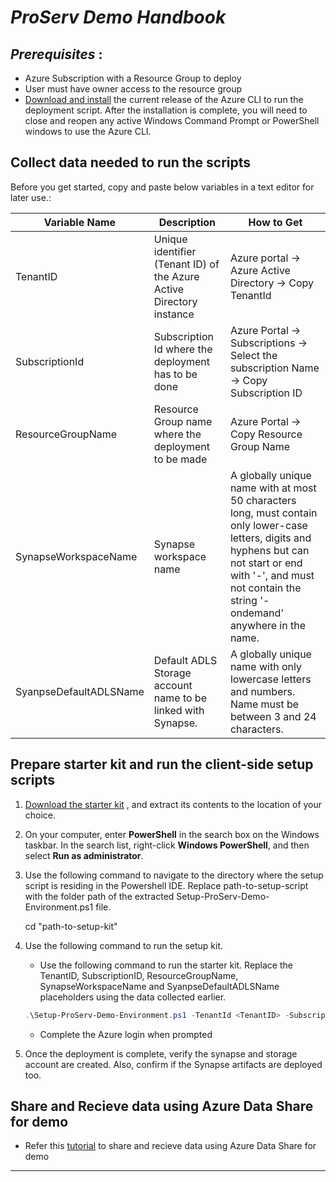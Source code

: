 # *ProServ Demo Handbook*


## *Prerequisites* : 
 - Azure Subscription with a Resource Group to deploy
 - User must have owner access to the resource group
 - [Download and install](https://docs.microsoft.com/en-us/cli/azure/install-azure-cli-windows?tabs=azure-cli) the current release of the Azure CLI to run the deployment script. After the installation is complete, you will need to close and reopen any active Windows Command Prompt or PowerShell windows to use the Azure CLI.


## Collect data needed to run the scripts

Before you get started, copy and paste below variables in a text editor for later use.:


| Variable Name		       | Description	             					    | How to Get			      |
|----------------------------- | -------------------------------------------------------------------|------------------------------------------
|TenantID | Unique identifier (Tenant ID) of the Azure Active Directory instance | Azure portal -> Azure Active Directory -> Copy TenantId |
|SubscriptionId | Subscription Id where the deployment has to be done | Azure Portal -> Subscriptions ->  Select the subscription Name -> Copy Subscription ID |
|ResourceGroupName | Resource Group name where the deployment to be made | Azure Portal -> Copy Resource Group Name |
|SynapseWorkspaceName |	Synapse workspace name | A globally unique name with at most 50 characters long, must contain only lower-case letters, digits and hyphens but can not start or end with '-', and must not contain the string '-ondemand' anywhere in the name.
|SyanpseDefaultADLSName | Default ADLS Storage account name to be linked with Synapse. | A globally unique name with only lowercase letters and numbers. Name must be between 3 and 24 characters.

## Prepare starter kit and run the client-side setup scripts

1. [Download the starter kit](https://github.com/charlskv-neu/proserv-cdm-demo/tree/feature/oneclick) , and extract its contents to the location of your choice.

2. On your computer, enter **PowerShell** in the search box on the Windows taskbar. In the search list, right-click **Windows PowerShell**, and then select **Run as administrator**.


3. Use the following command to navigate to the directory where the setup script is residing in the Powershell IDE. Replace path-to-setup-script with the folder path of the extracted Setup-ProServ-Demo-Environment.ps1 file.

	cd "path-to-setup-kit"

4. Use the following command to run the setup kit. 

	- Use the following command to run the starter kit. Replace the TenantID, SubscriptionID, ResourceGroupName, SynapseWorkspaceName and SyanpseDefaultADLSName placeholders using the data collected earlier.
	
	```powershell
	.\Setup-ProServ-Demo-Environment.ps1 -TenantId <TenantID> -SubscriptionId <SubscriptionId> -ResourceGroupName <ResourceGroupName> -SynapseWorkspaceName <SynapseWorkspaceName> -SyanpseDefaultADLSName <SyanpseDefaultADLSName>
	```
	
	- Complete the Azure login when prompted
	
5. Once the deployment is complete, verify the synapse and storage account are created. Also, confirm if the Synapse artifacts are deployed too.

## Share and Recieve data using Azure Data Share for demo

- Refer this [tutorial](https://docs.microsoft.com/en-us/azure/data-share/share-your-data?tabs=azure-portal) to share and recieve data using Azure Data Share for demo

***
